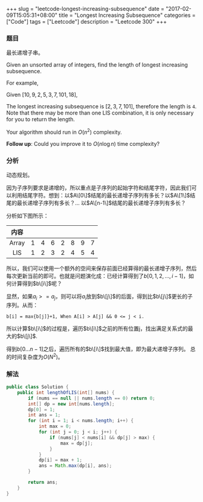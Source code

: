 +++
slug = "leetcode-longest-increasing-subsequence"
date = "2017-02-09T15:05:31+08:00"
title = "Longest Increasing Subsequence"
categories = ["Code"]
tags = ["Leetcode"]
description = "Leetcode 300"
+++

### 题目

最长递增子串。

Given an unsorted array of integers, find the length of longest increasing subsequence.

For example,

Given $[10, 9, 2, 5, 3, 7, 101, 18]$,

The longest increasing subsequence is $[2, 3, 7, 101]$, therefore the length is `4`. Note that there may be more than one LIS combination, it is only necessary for you to return the length.

Your algorithm should run in $O(n^2)$ complexity.

__Follow up__: Could you improve it to $O(n \log n)$ time complexity?

### 分析

动态规划。

因为子序列要求是递增的，所以重点是子序列的起始字符和结尾字符，因此我们可以利用结尾字符。想到：以$A\[0\]$结尾的最长递增子序列有多长？以$A\[1\]$结尾的最长递增子序列有多长？... 以$A\[n-1\]$结尾的最长递增子序列有多长？

分析如下图所示：

| 内容  |  |||||||
|:-----:|:-:|:-:|:-:|:-:|:-:|:-:|:-:|
| Array | 1 | 4 | 6 | 2 | 8 | 9 | 7 |
| LIS   | 1 | 2 | 3 | 2 | 4 | 5 | 4 |

所以，我们可以使用一个额外的空间来保存前面已经算得的最长递增子序列，然后每次更新当前的即可。也就是问题演化成：已经计算得到了$b[0,1,2,\dots,i-1]$，如何计算得到$b\[i\]$呢？

显然，如果$a_i>=a_j$，则可以将$a_i$放到$b\[j\]$的后面，得到比$b\[j\]$更长的子序列。从而：

```console
b[i] = max{b[j]}+1, When A[i] > A[j] && 0 <= j < i.
```

所以计算$b\[i\]$的过程是，遍历$b\[i\]$之前的所有位置j，找出满足关系式的最大的$b\[j\]$.

得到$b[0\dots n-1]$之后，遍历所有的$b\[i\]$找到最大值，即为最大递增子序列。 总的时间复杂度为$O(N^2)$。

### 解法

```java
public class Solution {
    public int lengthOfLIS(int[] nums) {
        if (nums == null || nums.length == 0) return 0;
        int[] dp = new int[nums.length];
        dp[0] = 1;
        int ans = 1;
        for (int i = 1; i < nums.length; i++) {
            int max = 0;
            for (int j = 0; j < i; j++) {
                if (nums[j] < nums[i] && dp[j] > max) {
                    max = dp[j];
                }
            }
            dp[i] = max + 1;
            ans = Math.max(dp[i], ans);
        }

        return ans;
    }
}
```
